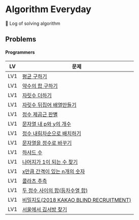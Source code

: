# Algorithm Everyday
🥊 Log of solving algorithm

## Problems

#### Programmers

| LV  | 문제                                                                            |
|-----|-------------------------------------------------------------------------------|
| LV1 | [평균 구하기](https://school.programmers.co.kr/learn/courses/30/lessons/12944)     |
| LV1 | [약수의 합 구하기](https://school.programmers.co.kr/learn/courses/30/lessons/12928)  |
| LV1 | [자릿수 더하기](https://school.programmers.co.kr/learn/courses/30/lessons/12931)    |
| LV1 | [자릿수 뒤집어 배열만들기](https://school.programmers.co.kr/learn/courses/30/lessons/12932) |
| LV1 | [정수 제곱근 판별](https://school.programmers.co.kr/learn/courses/30/lessons/12934)  |
| LV1 | [문자열 내 p와 y의 개수](https://school.programmers.co.kr/learn/courses/30/lessons/12916) |
| LV1 | [정수 내림차순으로 배치하기](https://school.programmers.co.kr/learn/courses/30/lessons/12933) |
| LV1 | [문자열을 정수로 바꾸기](https://school.programmers.co.kr/learn/courses/30/lessons/12925) |
| LV1 | [하샤드 수](https://school.programmers.co.kr/learn/courses/30/lessons/12947)      |
| LV1 | [나머지가 1이 되는 수 찾기](https://school.programmers.co.kr/learn/courses/30/lessons/87389) |
| LV1 | [x만큼 간격이 있는 n개의 숫자](https://school.programmers.co.kr/learn/courses/30/lessons/12954) |
| LV1 | [콜라츠 추측](https://school.programmers.co.kr/learn/courses/30/lessons/12943)     |
| LV1 | [두 정수 사이의 합(등차수열 합)](https://school.programmers.co.kr/learn/courses/30/lessons/12912) |
| LV1 | [비밀지도(2018 KAKAO BLIND RECRUITMENT)](https://school.programmers.co.kr/learn/courses/30/lessons/17681) |
| LV1 | [서울에서 김서방 찾기](https://school.programmers.co.kr/learn/courses/30/lessons/12919)|